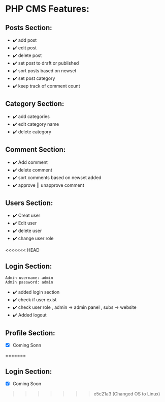 # PHP CMS Features:

  ## Posts Section:
 - :heavy_check_mark: add post 
 - :heavy_check_mark: edit post
 - :heavy_check_mark: delete post
 - :heavy_check_mark: set post to draft or published
 - :heavy_check_mark: sort posts based on newset
 - :heavy_check_mark: set post category
 - :heavy_check_mark: keep track of comment count 
   
  ## Category Section:
 - :heavy_check_mark: add categories
 - :heavy_check_mark: edit category name
 - :heavy_check_mark: delete category
    
  ## Comment Section:
 - :heavy_check_mark: Add comment
 - :heavy_check_mark: delete comment
 - :heavy_check_mark: sort comments based on newset added
 - :heavy_check_mark: approve || unapprove comment
 
 ## Users Section:
 - :heavy_check_mark: Creat user
 - :heavy_check_mark: Edit user
 - :heavy_check_mark: delete user
 - :heavy_check_mark: change user role
 
<<<<<<< HEAD
 ## Login Section: 
    Admin username: admin 
    Admin password: admin
 - :heavy_check_mark: added login section
 - :heavy_check_mark: check if user exist
 - :heavy_check_mark: check user role , admin -> admin panel , subs -> website
 - :heavy_check_mark: Added logout 
 
  ## Profile Section:
  - [x] Coming Sonn
 
=======
 ## Login Section:
 - [X] Coming Soon
>>>>>>> e5c21a3 (Changed OS to Linux)

    
